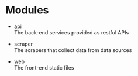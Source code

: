 # Modules

- api  
    The back-end services provided as restful APIs

- scraper  
    The scrapers that collect data from data sources

- web  
    The front-end static files
